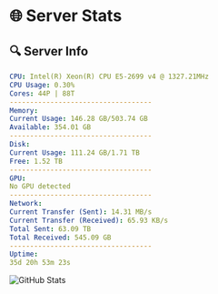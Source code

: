 # 🌐 Server Stats
## 🔍 Server Info
```yaml
CPU: Intel(R) Xeon(R) CPU E5-2699 v4 @ 1327.21MHz
CPU Usage: 0.30%
Cores: 44P | 88T
-----------------------------------
Memory:
Current Usage: 146.28 GB/503.74 GB
Available: 354.01 GB
-----------------------------------
Disk:
Current Usage: 111.24 GB/1.71 TB
Free: 1.52 TB
-----------------------------------
GPU:
No GPU detected
-----------------------------------
Network:
Current Transfer (Sent): 14.31 MB/s
Current Transfer (Received): 65.93 KB/s
Total Sent: 63.09 TB
Total Received: 545.09 GB
-----------------------------------
Uptime:
35d 20h 53m 23s
```
![GitHub Stats](https://img.shields.io/badge/Updated-2025-04-12_18:16:12-blue)